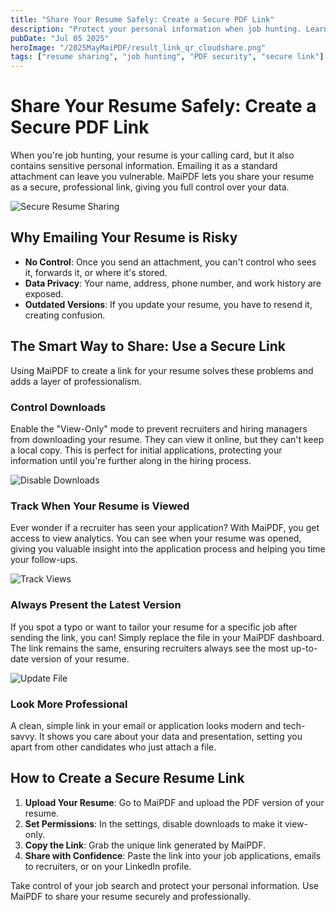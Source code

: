```yaml
---
title: "Share Your Resume Safely: Create a Secure PDF Link"
description: "Protect your personal information when job hunting. Learn how to share your resume as a secure, professional PDF link with download control and access tracking."
pubDate: "Jul 05 2025"
heroImage: "/2025MayMaiPDF/result_link_qr_cloudshare.png"
tags: ["resume sharing", "job hunting", "PDF security", "secure link"]
---
```


# Share Your Resume Safely: Create a Secure PDF Link

When you're job hunting, your resume is your calling card, but it also contains sensitive personal information. Emailing it as a standard attachment can leave you vulnerable. MaiPDF lets you share your resume as a secure, professional link, giving you full control over your data.

![Secure Resume Sharing](/2025MayMaiPDF/result_link_qr_cloudshare.png)

## Why Emailing Your Resume is Risky

*   **No Control**: Once you send an attachment, you can't control who sees it, forwards it, or where it's stored.
*   **Data Privacy**: Your name, address, phone number, and work history are exposed.
*   **Outdated Versions**: If you update your resume, you have to resend it, creating confusion.

## The Smart Way to Share: Use a Secure Link

Using MaiPDF to create a link for your resume solves these problems and adds a layer of professionalism.

### Control Downloads
Enable the "View-Only" mode to prevent recruiters and hiring managers from downloading your resume. They can view it online, but they can't keep a local copy. This is perfect for initial applications, protecting your information until you're further along in the hiring process.

![Disable Downloads](/2025MayMaiPDF/settings_in_cloudshare.png)

### Track When Your Resume is Viewed
Ever wonder if a recruiter has seen your application? With MaiPDF, you get access to view analytics. You can see when your resume was opened, giving you valuable insight into the application process and helping you time your follow-ups.

![Track Views](/2025MayMaiPDF/PDF_ACCESS_RECORDS.png)

### Always Present the Latest Version
If you spot a typo or want to tailor your resume for a specific job after sending the link, you can! Simply replace the file in your MaiPDF dashboard. The link remains the same, ensuring recruiters always see the most up-to-date version of your resume.

![Update File](/2025MayMaiPDF/changefilesetting.png)

### Look More Professional
A clean, simple link in your email or application looks modern and tech-savvy. It shows you care about your data and presentation, setting you apart from other candidates who just attach a file.

## How to Create a Secure Resume Link

1.  **Upload Your Resume**: Go to MaiPDF and upload the PDF version of your resume.
2.  **Set Permissions**: In the settings, disable downloads to make it view-only.
3.  **Copy the Link**: Grab the unique link generated by MaiPDF.
4.  **Share with Confidence**: Paste the link into your job applications, emails to recruiters, or on your LinkedIn profile.

Take control of your job search and protect your personal information. Use MaiPDF to share your resume securely and professionally.
